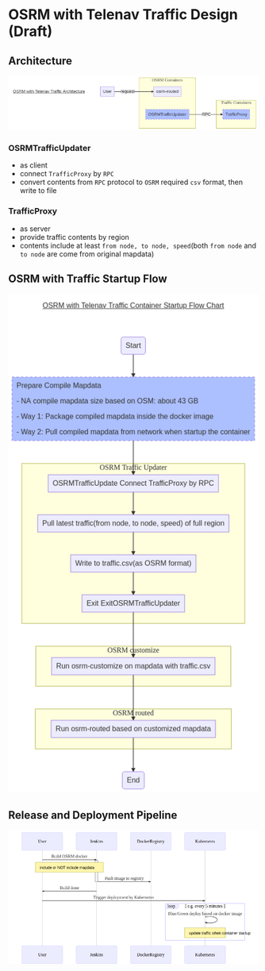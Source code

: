 # OSRM with Telenav Traffic Design (Draft)

## Architecture
![osrm-with-telenav-traffic-architecture](./graph/osrm-with-telenav-traffic-architecture.mmd.png)

### OSRMTrafficUpdater
- as client
- connect `TrafficProxy` by `RPC`
- convert contents from `RPC` protocol to `OSRM` required `csv` format, then write to file

### TrafficProxy
- as server
- provide traffic contents by region
- contents include at least `from node, to node, speed`(both `from node` and `to node` are come from original mapdata)

## OSRM with Traffic Startup Flow
![osrm-with-traffic-startup-flow-chart](./graph/osrm-with-traffic-startup-flow-chart.mmd.png)

## Release and Deployment Pipeline
![osrm-release-deployment-pipeline](./graph/osrm-release-deployment-pipeline.mmd.png)
